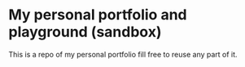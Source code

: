 # My personal portfolio and playground (sandbox)

This is a repo of my personal portfolio fill free to reuse any part of it.
